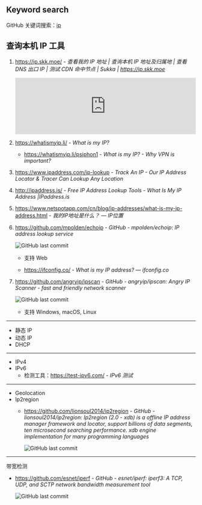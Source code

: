 ## Keyword search

GitHub 关键词搜索：[ip](https://github.com/search?q=ip)

## 查询本机 IP 工具

1. https://ip.skk.moe/ - *查看我的 IP 地址 | 查询本机 IP 地址及归属地 | 查看 DNS 出口 IP | 测试 CDN 命中节点 | Sukka | https://ip.skk.moe*
   
   <iframe src="https://ip.skk.moe/simple" style="width: 100%; border: 0"></iframe>
   
2. https://whatismyip.li/ - *What is my IP?*

   - https://whatismyip.li/psiphon1 - _What is my IP? - Why VPN is important?_

3. https://www.ipaddress.com/ip-lookup - _Track An IP - Our IP Address Locator & Tracer Can Lookup Any Location_

4. http://ipaddress.is/ - _Free IP Address Lookup Tools - What Is My IP Address |IPaddress.is_

5. https://www.netspotapp.com/cn/blog/ip-addresses/what-is-my-ip-address.html - *我的IP地址是什么？ — IP位置*

6. https://github.com/mpolden/echoip - *GitHub - mpolden/echoip: IP address lookup service*

   ![GitHub last commit](https://flat.badgen.net/github/last-commit/mpolden/echoip?icon=github&color=blue)

   - 支持 Web

   - https://ifconfig.co/ - *What is my IP address? — ifconfig.co*

7. https://github.com/angryip/ipscan - *GitHub - angryip/ipscan: Angry IP Scanner - fast and friendly network scanner*

   ![GitHub last commit](https://flat.badgen.net/github/last-commit/angryip/ipscan?icon=github&color=blue)

   - 支持 Windows, macOS, Linux


----

- 静态 IP
- 动态 IP
- DHCP

----

- IPv4
- IPv6
    - 检测工具：https://test-ipv6.com/ - *IPv6 测试*

----

- Geolocation
- Ip2region
    - https://github.com/lionsoul2014/ip2region - *GitHub - lionsoul2014/ip2region: Ip2region (2.0 - xdb) is a offline IP address manager framework and locator, support billions of data segments, ten microsecond searching performance. xdb engine implementation for many programming languages*

        ![GitHub last commit](https://flat.badgen.net/github/last-commit/lionsoul2014/ip2region?icon=github&color=blue)

----

带宽检测
- https://github.com/esnet/iperf - *GitHub - esnet/iperf: iperf3: A TCP, UDP, and SCTP network bandwidth measurement tool*

    ![GitHub last commit](https://flat.badgen.net/github/last-commit/esnet/iperf?icon=github&color=blue)